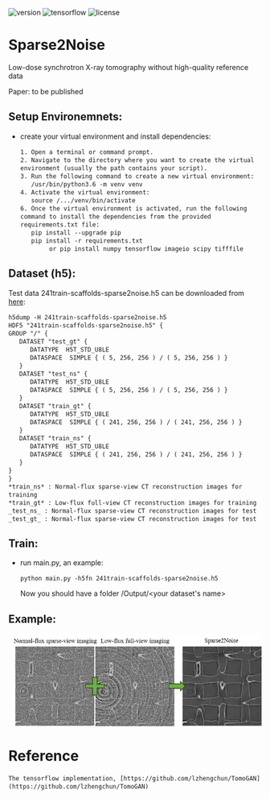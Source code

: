 ![version](https://img.shields.io/badge/Version-v1.0-blue.svg?style=plastic)
![tensorflow](https://img.shields.io/badge/TensorFlow-v2.5.0-green.svg?style=plastic)
![license](https://img.shields.io/badge/license-CC_BY--NC-red.svg?style=plastic)

# Sparse2Noise
Low-dose synchrotron X-ray tomography without high-quality reference data


Paper: to be published

## Setup Environemnets:

* create your virtual environment and install dependencies: 
  ```
  1. Open a terminal or command prompt.
  2. Navigate to the directory where you want to create the virtual environment (usually the path contains your script).
  3. Run the following command to create a new virtual environment: 
     /usr/bin/python3.6 -m venv venv
  4. Activate the virtual environment:
     source /.../venv/bin/activate
  6. Once the virtual environment is activated, run the following command to install the dependencies from the provided requirements.txt file:
     pip install --upgrade pip
     pip install -r requirements.txt
          or pip install numpy tensorflow imageio scipy tifffile
  ```
## Dataset (h5):
Test data 241train-scaffolds-sparse2noise.h5 can be downloaded from [here](https://drive.google.com/drive/folders/1sTI0Lv8VJzcGcavJ6NhfaorBv5ZLYfZj): 
  ```
  h5dump -H 241train-scaffolds-sparse2noise.h5
  HDF5 "241train-scaffolds-sparse2noise.h5" {
  GROUP "/" {
     DATASET "test_gt" {
        DATATYPE  H5T_STD_U8LE
        DATASPACE  SIMPLE { ( 5, 256, 256 ) / ( 5, 256, 256 ) }
     }
     DATASET "test_ns" {
        DATATYPE  H5T_STD_U8LE
        DATASPACE  SIMPLE { ( 5, 256, 256 ) / ( 5, 256, 256 ) }
     }
     DATASET "train_gt" {
        DATATYPE  H5T_STD_U8LE
        DATASPACE  SIMPLE { ( 241, 256, 256 ) / ( 241, 256, 256 ) }
     }
     DATASET "train_ns" {
        DATATYPE  H5T_STD_U8LE
        DATASPACE  SIMPLE { ( 241, 256, 256 ) / ( 241, 256, 256 ) }
     }
  }
  }
*train_ns* : Normal-flux sparse-view CT reconstruction images for training
*train_gt* : Low-flux full-view CT reconstruction images for training
_test_ns_ : Normal-flux sparse-view CT reconstruction images for test
_test_gt_ : Normal-flux sparse-view CT reconstruction images for test
  ```
## Train:

* run main.py, an example:
  ```
  python main.py -h5fn 241train-scaffolds-sparse2noise.h5
  ```
  Now you should have a folder /Output/<your dataset's name>
## Example:

![Noisy Image](repo-image/Example.png)
# Reference
    The tensorflow implementation, [https://github.com/lzhengchun/TomoGAN](https://github.com/lzhengchun/TomoGAN)

